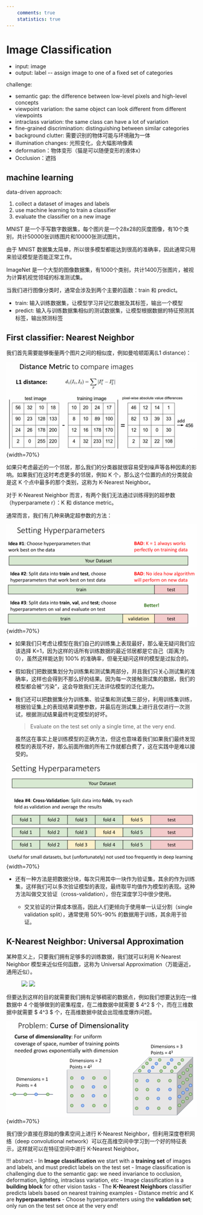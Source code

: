 ```yaml
---
    comments: true
    statistics: true
---
```


# Image Classification

- input: image
- output: label -- assign image to one of a fixed set of categories 

challenge: 

- semantic gap: the difference between low-level pixels and high-level concepts
- viewpoint variation: the same object can look different from different viewpoints
- intraclass variation: the same class can have a lot of variation
- fine-grained discrimination: distinguishing between similar categories
- background clutter: 需要识别的物体可能与环境融为一体
- illumination changes: 光照变化，会大幅影响像素
- deformation：物体变形（猫是可以随便变形的液体x）
- Occlusion：遮挡 

## machine learning

data-driven approach:

1. collect a dataset of images and labels
2. use machine learning to train a classifier
3. evaluate the classifier on a new image

MNIST 是一个手写数字数据集，每个图片是一个28x28的灰度图像，有10个类别，共计50000张训练图片和10000张测试图片。

由于 MNIST 数据集太简单，所以很多模型都能达到很高的准确率，因此通常只用来验证模型是否能正常工作。

ImageNet 是一个大型的图像数据集，有1000个类别，共计1400万张图片，被视为计算机视觉领域的标准测试集。 

当我们进行图像分类时，通常会涉及到两个主要的函数：train 和 predict。

- train: 输入训练数据集，让模型学习并记忆数据及其标签，输出一个模型
- predict: 输入与训练数据集相似的测试数据集，让模型根据数据的特征预测其标签，输出预测标签

## First classifier: Nearest Neighbor

我们首先需要能够衡量两个图片之间的相似度，例如曼哈顿距离(L1 distance)：

![](./assets/曼哈顿距离.png){width=70%}

如果只考虑最近的一个邻居，那么我们的分类器就很容易受到噪声等各种因素的影响。如果我们在这时考虑更多的邻居，例如 K 个，那么这个位置的点的分类就会是这 K 个点中最多的那个类别，这称为 K-Nearest Neighbor。 

对于 K-Nearest Neighbor 而言，有两个我们无法通过训练得到的超参数（hyperparamete r）：K 和 distance metric。

通常而言，我们有几种来确定超参数的方法：

![](./assets/确定超参数.png){width=70%}

- 如果我们只考虑让模型在我们自己的训练集上表现最好，那么毫无疑问我们应该选择 K=1，因为这样的话所有训练数据的最近邻居都是它自己（距离为 0），虽然这样能达到 100% 的准确率，但毫无疑问这样的模型是过拟合的。
- 假如我们把数据集划分为训练集和测试集两部分，并且我们只关心测试集的准确率，这样也会得到不那么好的结果。因为每一次接触测试集的数据，我们的模型都会被“污染”，这会导致我们无法评估模型的泛化能力。
- 我们还可以把数据集分为训练集、验证集和测试集三部分，利用训练集训练，根据验证集上的表现结果调整参数，并最后在测试集上进行且仅进行一次测试，根据测试结果最终判定模型的好坏。

    > Evaluate on the test set only a single time, at the very end.

    虽然这在事实上是训练模型的正确方法，但这也意味着我们如果我们最终发现模型的表现不好，那么前面所做的所有工作就都白费了，这在实践中是难以接受的。

![](./assets/交叉验证.png){width=70%}

- 还有一种方法是把数据分块，每次只用其中一块作为验证集，其余的作为训练集，这样我们可以多次验证模型的表现，最终取平均值作为模型的表现。这种方法叫做交叉验证（cross-validation），但在深度学习中很少使用。

    - 交叉验证的计算成本很高，因此人们更倾向于使用单一认证分割（single validation split），通常使用 50%-90% 的数据用于训练，其余用于验证。

## K-Nearest Neighbor: Universal Approximation

某种意义上，只要我们拥有足够多的训练数据，我们就可以利用 K-Nearest Neighbor 模型来近似任何函数，这称为 Universal Approximation（万能逼近，通用近似）。

<figure>
    <img src="../assets/通用近似1.png" width="70%">
    <img src="../assets/通用近似2.png" width="70%">
</figure>

但要达到这样的目的就需要我们拥有足够稠密的数据点，例如我们想要达到在一维数据中 4 个能够做到的密集程度，在二维数据中就需要 $ 4^2 $ 个，而在三维数据中就需要 $ 4^3 $ 个，在高维数据中就会出现维度爆炸问题。

![](./assets/维度爆炸.png){width=70%}

我们很少直接在原始的像素空间上进行 K-Nearest Neighbor，但利用深度卷积网络（deep convolutional network）可以在高维空间中学习到一个好的特征表示，这样就可以在特征空间中进行 K-Nearest Neighbor。

!!! abstract
    -  In **Image classification** we start with a **training set** of images and labels, and must predict labels on the test set
    - Image classification is challenging due to the semantic gap: we need invariance to occlusion, deformation, lighting, intraclass variation, etc
    - Image classification is a **building block** for other vision tasks
    - The **K-Nearest Neighbors** classifier predicts labels based on nearest training examples
    - Distance metric and K are **hyperparameters**
    - Choose hyperparameters using the **validation set**; only run on the test set once at the very end!
